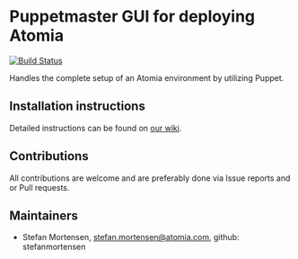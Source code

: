 # Puppetmaster GUI for deploying Atomia

[![Build Status](https://travis-ci.org/atomia/puppetmaster-gui.svg?branch=master)](https://travis-ci.org/atomia/puppetmaster-gui)

Handles the complete setup of an Atomia environment by utilizing Puppet.

## Installation instructions

Detailed instructions can be found on [our wiki](https://github.com/atomia/puppetmaster-gui/wiki/Installing-a-production-environment).

## Contributions

All contributions are welcome and are preferably done via Issue reports and or Pull requests.

## Maintainers
* Stefan Mortensen, stefan.mortensen@atomia.com, github: stefanmortensen

